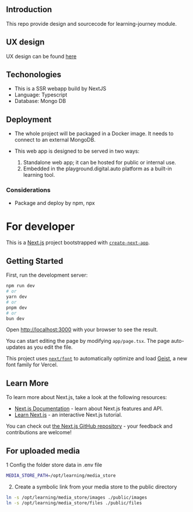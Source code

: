 
## Introduction

This repo provide design and sourcecode for learning-journey module.

## UX design
UX design can be found <a href="https://www.figma.com/proto/txyROkbkONSYR34O68JvQk/Playground-Learning?page-id=560%3A18067&node-id=560-18279&viewport=-1774%2C271%2C0.19&t=EBj90R0DJnst632I-1&scaling=scale-down-width&content-scaling=fixed&starting-point-node-id=560%3A18279&show-proto-sidebar=1&hide-ui=1" target="_blank">here</a>

## Techonologies

- This is a SSR webapp build by NextJS
- Language: Typescript
- Database: Mongo DB

## Deployment

- The whole project will be packaged in a Docker image. It needs to connect to an external MongoDB.
- This web app is designed to be served in two ways:

  1. Standalone web app; it can be hosted for public or internal use.
  2. Embedded in the playground.digital.auto platform as a built-in learning tool.

### Considerations 
- Package and deploy by npm, npx

# For developer

This is a [Next.js](https://nextjs.org) project bootstrapped with [`create-next-app`](https://nextjs.org/docs/app/api-reference/cli/create-next-app).

## Getting Started

First, run the development server:

```bash
npm run dev
# or
yarn dev
# or
pnpm dev
# or
bun dev
```

Open [http://localhost:3000](http://localhost:3000) with your browser to see the result.

You can start editing the page by modifying `app/page.tsx`. The page auto-updates as you edit the file.

This project uses [`next/font`](https://nextjs.org/docs/app/building-your-application/optimizing/fonts) to automatically optimize and load [Geist](https://vercel.com/font), a new font family for Vercel.

## Learn More

To learn more about Next.js, take a look at the following resources:

- [Next.js Documentation](https://nextjs.org/docs) - learn about Next.js features and API.
- [Learn Next.js](https://nextjs.org/learn) - an interactive Next.js tutorial.

You can check out [the Next.js GitHub repository](https://github.com/vercel/next.js) - your feedback and contributions are welcome!


## For uploaded media

1 Config the folder store data in .env file
```bash
MEDIA_STORE_PATH=/opt/learning/media_store
```

2. Create a symbolic link from your media store to the public directory
```bash
ln -s /opt/learning/media_store/images ./public/images
ln -s /opt/learning/media_store/files ./public/files
```
